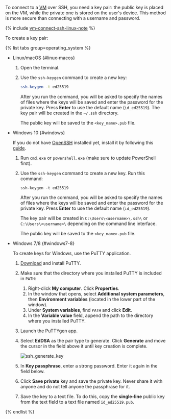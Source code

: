 To connect to a [VM](../compute/concepts/vm.md) over SSH, you need a key pair: the public key is placed on the VM, while the private one is stored on the user's device. This method is more secure than connecting with a username and password.

{% include [vm-connect-ssh-linux-note](vm-connect-ssh-linux-note.md) %}

To create a key pair:

{% list tabs group=operating_system %}

- Linux/macOS {#linux-macos}

   1. Open the terminal.
   1. Use the `ssh-keygen` command to create a new key:

      ```bash
      ssh-keygen -t ed25519
      ```

      After you run the command, you will be asked to specify the names of files where the keys will be saved and enter the password for the private key. Press **Enter** to use the default name (`id_ed25519`). The key pair will be created in the `~/.ssh` directory.

      The public key will be saved to the `<key_name>.pub` file.

- Windows 10 {#windows}

   If you do not have [OpenSSH](https://en.wikipedia.org/wiki/OpenSSH) installed yet, install it by following this [guide](https://learn.microsoft.com/en-us/windows-server/administration/openssh/openssh_install_firstuse?tabs=gui).

   1. Run `cmd.exe` or `powershell.exe` (make sure to update PowerShell first).
   1. Use the `ssh-keygen` command to create a new key. Run this command:

      ```shell
      ssh-keygen -t ed25519
      ```

      After you run the command, you will be asked to specify the names of files where the keys will be saved and enter the password for the private key. Press **Enter** to use the default name (`id_ed25519`).

      The key pair will be created in `C:\Users\<username>\.ssh\` or `C:\Users\<username>\` depending on the command line interface.

      The public key will be saved to the `<key_name>.pub` file.

- Windows 7/8 {#windows7-8}

   To create keys for Windows, use the PuTTY application.
   1. [Download](https://www.putty.org) and install PuTTY.
   1. Make sure that the directory where you installed PuTTY is included in `PATH`:
      1. Right-click **My computer**. Click **Properties**.
      1. In the window that opens, select **Additional system parameters**, then **Environment variables** (located in the lower part of the window).
      1. Under **System variables**, find `PATH` and click **Edit**.
      1. In the **Variable value** field, append the path to the directory where you installed PuTTY.
   1. Launch the PuTTYgen app.
   1. Select **EdDSA** as the pair type to generate. Click **Generate** and move the cursor in the field above it until key creation is complete.

      ![ssh_generate_key](../_assets/compute/ssh-putty/ssh_generate_key.png)

   1. In **Key passphrase**, enter a strong password. Enter it again in the field below.
   1. Click **Save private** key and save the private key. Never share it with anyone and do not tell anyone the passphrase for it.
   1. Save the key to a text file. To do this, copy the **single-line** public key from the text field to a text file named `id_ed25519.pub`.

{% endlist %}